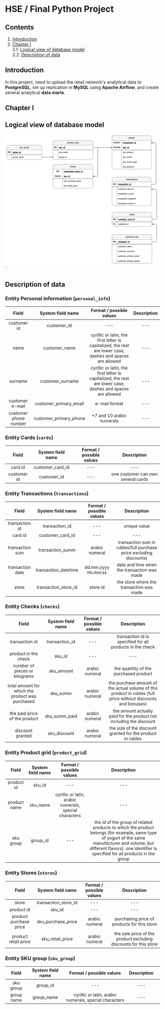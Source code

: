 # HSE / Final Python Project
## Contents

1. [Introduction](#introduction)
2. [Chapter I](#chapter-i) \
   2.1. [Logical view of database model](#logical-view-of-database-model)  
   2.2. [Description of data](#description-of-data)  


## Introduction

In this project, need to upload the retail network's analytical data to **PostgreSQL**, set up replication in **MySQL** using **Apache Airflow**, and create several analytical **data marts**.

## Chapter I
## Logical view of database model

![](misc/images/logical_view.png)`

## Description of data

### Entity Personal information (`personal_info`)

|       **Field**       | **System field name**  |                                        **Format / possible values**                                        | **Description** |
| :-------------------: | :--------------------: | :--------------------------------------------------------------------------------------------------------: | :-------------: |
|      customer id      |      customer_id       |                                                    ---                                                     |       ---       |
|         name          |     customer_name      | cyrillic or latin, the first letter is capitalized, the rest are lower case, dashes and spaces are allowed |       ---       |
|        surname        |    customer_surname    | cyrillic or latin, the first letter is capitalized, the rest are lower case, dashes and spaces are allowed |       ---       |
|    customer e-mail    | customer_primary_email |                                               e-mail format                                                |       ---       |
| customer phone number | customer_primary_phone |                                         +7 and 10 arabic numerals                                          |       ---       |

### Entity Cards (`cards`)

|  **Field**  | **System field name** | **Format / possible values** |          **Description**           |
| :---------: | :-------------------: | :--------------------------: | :--------------------------------: |
|   card id   |   customer_card_id    |             ---              |                ---                 |
| customer id |      customer_id      |             ---              | one customer can own several cards |

### Entity Transactions (`transactions`)

|    **Field**     | **System field name** | **Format / possible values** |                          **Description**                           |
| :--------------: | :-------------------: | :--------------------------: | :----------------------------------------------------------------: |
|  transaction id  |    transaction_id     |             ---              |                            unique value                            |
|     card id      |   customer_card_id    |             ---              |                                ---                                 |
| transaction sum  |   transaction_summ    |        arabic numeral        | transaction sum in rubles(full purchase price excluding discounts) |
| transaction date | transaction_datetime  |     dd.mm.yyyy hh:mm:ss      |            date and time when the transaction was made             |
|      store       | transaction_store_id  |           store id           |              the store where the transaction was made              |

### Entity Checks (`checks`)

|                    **Field**                     | **System field name** | **Format / possible values** |                                                **Description**                                                |
| :----------------------------------------------: | :-------------------: | :--------------------------: | :-----------------------------------------------------------------------------------------------------------: |
|                  transaction id                  |    transaction_id     |             ---              |                           transaction id is specified for all products in the check                           |
|               product in the check               |        sku_id         |             ---              |                                                      ---                                                      |
|          number of pieces or kilograms           |      sku_amount       |        arabic numeral        |                                     the quantity of the purchased product                                     |
| total amount for which the product was purchased |       sku_summ        |        arabic numeral        | the purchase amount of the actual volume of this product in rubles (full price without discounts and bonuses) |
|          the paid price of the product           |     sku_summ_paid     |        arabic numeral        |                      the amount actually paid for the product not including the discount                      |
|                 discount granted                 |     sku_discount      |        arabic numeral        |                          the size of the discount granted for the product in rubles                           |

### Entity Product grid (`product_grid`)

|  **Field**   | **System field name** |              **Format / possible values**              |                                                                                                        **Description**                                                                                                        |
| :----------: | :-------------------: | :----------------------------------------------------: | :---------------------------------------------------------------------------------------------------------------------------------------------------------------------------------------------------------------------------: |
|  product id  |        sku_id         |                          ---                           |                                                                                                              ---                                                                                                              |
| product name |       sku_name        | cyrillic or latin, arabic numerals, special characters |                                                                                                              ---                                                                                                              |
|  sku group   |       group_id        |                          ---                           | the id of the group of related products to which the product belongs (for example, same type of yogurt of the same manufacturer and volume, but different flavors). one identifier is specified for all products in the group |

### Entity Stores (`stores`)

|       **Field**        | **System field name** | **Format / possible values** |                         **Description**                          |
| :--------------------: | :-------------------: | :--------------------------: | :--------------------------------------------------------------: |
|         store          | transaction_store_id  |             ---              |                               ---                                |
|       product id       |        sku_id         |             ---              |                               ---                                |
| product purchase price |  sku_purchase_price   |        arabic numeral        |           purchasing price of products for this store            |
|  product retail price  |   sku_retail_price    |        arabic numeral        | the sale price of the product excluding discounts for this store |

### Entity SKU group (`sku_group`)

| **Field**  | **System field name** |              **Format / possible values**              | **Description** |     |
| :--------: | :-------------------: | :----------------------------------------------------: | :-------------: | --- |
| sku group  |       group_id        |                          ---                           |       ---       |     |
| group name |      group_name       | cyrillic or latin, arabic numerals, special characters |       ---       |     |
